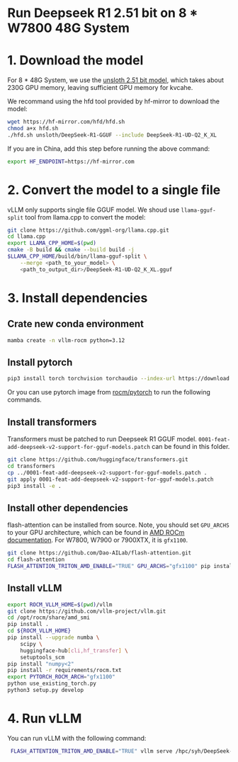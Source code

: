 # Run Deepseek R1 2.51 bit on 8 * W7800 48G System

# 1. Download the model

For 8 * 48G System, we use the [unsloth 2.51 bit model](https://huggingface.co/unsloth/DeepSeek-R1-GGUF/tree/main/DeepSeek-R1-UD-Q2_K_XL), which takes about 230G GPU memory, leaving sufficient GPU memory for kvcahe.

We recommand using the hfd tool provided by hf-mirror to download the model:

```bash
wget https://hf-mirror.com/hfd/hfd.sh
chmod a+x hfd.sh
./hfd.sh unsloth/DeepSeek-R1-GGUF --include DeepSeek-R1-UD-Q2_K_XL
```

If you are in China, add this step before running the above command:

```bash
export HF_ENDPOINT=https://hf-mirror.com
```

# 2. Convert the model to a single file

vLLM only supports single file GGUF model. We shoud use `llama-gguf-split` tool from llama.cpp to convert the model:

```bash
git clone https://github.com/ggml-org/llama.cpp.git
cd llama.cpp
export LLAMA_CPP_HOME=$(pwd)
cmake -B build && cmake --build build -j
$LLAMA_CPP_HOME/build/bin/llama-gguf-split \
    --merge <path_to_your_model> \
    <path_to_output_dir>/DeepSeek-R1-UD-Q2_K_XL.gguf
```

# 3. Install dependencies

## Crate new conda environment

```bash
mamba create -n vllm-rocm python=3.12
```

## Install pytorch

```bash
pip3 install torch torchvision torchaudio --index-url https://download.pytorch.org/whl/rocm6.3
```

Or you can use pytorch image from [rocm/pytorch](https://hub.docker.com/r/rocm/pytorch) to run the following commands.

## Install transformers

Transformers must be patched to run Deepseek R1 GGUF model. `0001-feat-add-deepseek-v2-support-for-gguf-models.patch` can be found in this folder.

```bash
git clone https://github.com/huggingface/transformers.git
cd transformers
cp ../0001-feat-add-deepseek-v2-support-for-gguf-models.patch .
git apply 0001-feat-add-deepseek-v2-support-for-gguf-models.patch
pip3 install -e .
```

## Install other dependencies

flash-attention can be installed from source. Note, you should set `GPU_ARCHS` to your GPU architecture, which can be found in [AMD ROCm documentation](https://rocm.docs.amd.com/projects/install-on-linux/en/latest/reference/system-requirements.html). For W7800, W7900 or 7900XTX, it is `gfx1100`.

```bash
git clone https://github.com/Dao-AILab/flash-attention.git
cd flash-attention
FLASH_ATTENTION_TRITON_AMD_ENABLE="TRUE" GPU_ARCHS="gfx1100" pip install -e .
```

## Install vLLM

```bash
export ROCM_VLLM_HOME=$(pwd)/vllm
git clone https://github.com/vllm-project/vllm.git
cd /opt/rocm/share/amd_smi
pip install .
cd ${ROCM_VLLM_HOME}
pip install --upgrade numba \
    scipy \
    huggingface-hub[cli,hf_transfer] \
    setuptools_scm
pip install "numpy<2"
pip install -r requirements/rocm.txt
export PYTORCH_ROCM_ARCH="gfx1100"
python use_existing_torch.py
python3 setup.py develop
```

# 4. Run vLLM

You can run vLLM with the following command:

```bash
 FLASH_ATTENTION_TRITON_AMD_ENABLE="TRUE" vllm serve /hpc/syh/DeepSeek-R1-UD-Q2_K_XL.gguf --tokenizer deepseek-ai/DeepSeek-R1 --enable-prompt-tokens-details --enable-reasoning --reasoning-parser deepseek_r1 --tensor-parallel 8 --gpu-memory-utilization 0.95
```
